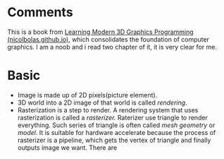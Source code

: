 # Comments

This is a book from [Learning Modern 3D Graphics Programming (nicolbolas.github.io)](https://nicolbolas.github.io/oldtut/index.html), which consolidates the foundation of computer graphics. I am a noob and i read two chapter of it, it is very clear for me.

# Basic
- Image is made up of 2D pixels(picture element).
- 3D world into a 2D image of that world is called _rendering_.
- Rasterization is a step to render. A rendering system that uses rasterization is called a _rasterizer._ Raterizer use triangle to render everything. Such series of triangle is often called _mesh_ _geometry_ or _model_.
   It is suitable for hardware accelerate because the process of rasterizer is a pipeline, which gets the vertex of triangle and finally outputs image we want. There are 